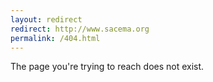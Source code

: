 ```yaml
---
layout: redirect
redirect: http://www.sacema.org
permalink: /404.html
---
```


The page you're trying to reach does not exist.
